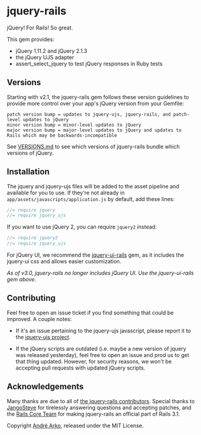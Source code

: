 # jquery-rails

jQuery! For Rails! So great.

This gem provides:

  * jQuery 1.11.2 and jQuery 2.1.3
  * the jQuery UJS adapter
  * assert_select_jquery to test jQuery responses in Ruby tests

## Versions

Starting with v2.1, the jquery-rails gem follows these version guidelines
to provide more control over your app's jQuery version from your Gemfile:

```
patch version bump = updates to jquery-ujs, jquery-rails, and patch-level updates to jQuery
minor version bump = minor-level updates to jQuery
major version bump = major-level updates to jQuery and updates to Rails which may be backwards-incompatible
```

See [VERSIONS.md](VERSIONS.md) to see which versions of jquery-rails bundle which
versions of jQuery.

## Installation

The jquery and jquery-ujs files will be added to the asset pipeline and available for you to use. If they're not already in `app/assets/javascripts/application.js` by default, add these lines:

```js
//= require jquery
//= require jquery_ujs
```

If you want to use jQuery 2, you can require `jquery2` instead:

```js
//= require jquery2
//= require jquery_ujs
```

For jQuery UI, we recommend the [jquery-ui-rails](https://github.com/joliss/jquery-ui-rails) gem, as it includes the jquery-ui css and allows easier customization.

*As of v3.0, jquery-rails no longer includes jQuery UI. Use the
jquery-ui-rails gem above.*

## Contributing

Feel free to open an issue ticket if you find something that could be improved. A couple notes:

* If it's an issue pertaining to the jquery-ujs javascript, please report it to the [jquery-ujs project](https://github.com/rails/jquery-ujs).

* If the jQuery scripts are outdated (i.e. maybe a new version of jquery was released yesterday), feel free to open an issue and prod us to get that thing updated. However, for security reasons, we won't be accepting pull requests with updated jQuery scripts.

## Acknowledgements

Many thanks are due to all of [the jquery-rails contributors](https://github.com/rails/jquery-rails/graphs/contributors). Special thanks to [JangoSteve](http://github.com/JangoSteve) for tirelessly answering questions and accepting patches, and the [Rails Core Team](https://github.com/organizations/rails/teams/617) for making jquery-rails an official part of Rails 3.1.

Copyright [André Arko](http://arko.net), released under the MIT License.
